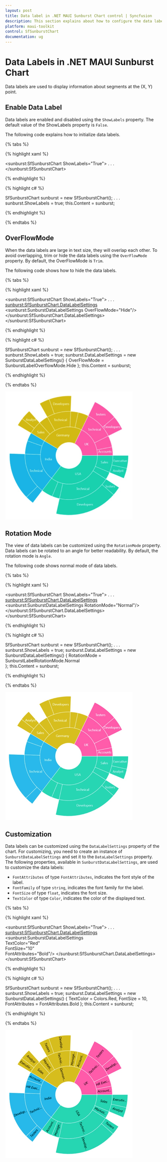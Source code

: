 ```yaml
---
layout: post
title: Data label in .NET MAUI Sunburst Chart control | Syncfusion
description: This section explains about how to configure the data labels and its features in Syncfusion<sup>®</sup> .NET MAUI Sunburst Chart.
platform: maui-toolkit
control: SfSunburstChart
documentation: ug
---
```


# Data Labels in .NET MAUI Sunburst Chart
Data labels are used to display information about segments at the (X, Y) point.

## Enable Data Label 
Data labels are enabled and disabled using the `ShowLabels` property. The default value of the ShowLabels property is `False`.

The following code explains how to initialize data labels.

{% tabs %}

{% highlight xaml %}

<sunburst:SfSunburstChart ShowLabels="True">
    . . .
</sunburst:SfSunburstChart>

{% endhighlight %}

{% highlight c# %}

SfSunburstChart sunburst = new SfSunburstChart();
. . .
sunburst.ShowLabels = true;
this.Content = sunburst;

{% endhighlight %}

{% endtabs %} 

## OverFlowMode

When the data labels are large in text size, they will overlap each other. To avoid overlapping, trim or hide the data labels using the `OverFlowMode` property. By default, the OverFlowMode is `Trim`.

The following code shows how to hide the data labels.

{% tabs %}

{% highlight xaml %}

<sunburst:SfSunburstChart ShowLabels="True">
    . . .
    <sunburst:SfSunburstChart.DataLabelSettings>
        <sunburst:SunburstDataLabelSettings OverFlowMode="Hide"/>
    </sunburst:SfSunburstChart.DataLabelSettings>
</sunburst:SfSunburstChart>

{% endhighlight %}

{% highlight c# %}

SfSunburstChart sunburst = new SfSunburstChart();
. . .
sunburst.ShowLabels = true;
sunburst.DataLabelSettings = new SunburstDataLabelSettings()
{
    OverFlowMode = SunburstLabelOverflowMode.Hide
};
this.Content = sunburst;

{% endhighlight %}

{% endtabs %} 

![OverFlowMode as hide in MAUI Sunburst Chart.](Data_label_images/maui_overflow_mode_hide.png)

## Rotation Mode

The view of data labels can be customized using the `RotationMode` property. Data labels can be rotated to an angle for better readability. By default, the rotation mode is `Angle`.

The following code shows normal mode of data labels.

{% tabs %}

{% highlight xaml %}

<sunburst:SfSunburstChart ShowLabels="True">
    . . .
    <sunburst:SfSunburstChart.DataLabelSettings>
        <sunburst:SunburstDataLabelSettings RotationMode="Normal"/>
    </sunburst:SfSunburstChart.DataLabelSettings>
</sunburst:SfSunburstChart>

{% endhighlight %}

{% highlight c# %}

SfSunburstChart sunburst = new SfSunburstChart();
. . .
sunburst.ShowLabels = true;
sunburst.DataLabelSettings = new SunburstDataLabelSettings()
{
    RotationMode = SunburstLabelRotationMode.Normal     
};
this.Content = sunburst;

{% endhighlight %}

{% endtabs %} 

![Rotation mode as normal in MAUI Sunburst Chart.](Data_label_images/maui_rotation_mode_normal.png)

## Customization

Data labels can be customized using the `DataLabelSettings` property of the chart. For customizing, you need to create an instance of `SunburstDataLabelSettings` and set it to the `DataLabelSettings` property. The following properties, available in `SunburstDataLabelSettings`, are used to customize the data labels: 

* `FontAttributes` of type `FontAttributes`, indicates the font style of the label.
* `FontFamily` of type `string`, indicates the font family for the label.
* `FontSize` of type `float`, indicates the font size.
* `TextColor` of type `Color`, indicates the color of the displayed text.

{% tabs %}

{% highlight xaml %}

<sunburst:SfSunburstChart ShowLabels="True">
    . . .
    <sunburst:SfSunburstChart.DataLabelSettings>
        <sunburst:SunburstDataLabelSettings     
            TextColor="Red"   
            FontSize="10"    
            FontAttributes="Bold"/>
    </sunburst:SfSunburstChart.DataLabelSettings>
</sunburst:SfSunburstChart>

{% endhighlight %}

{% highlight c# %}

SfSunburstChart sunburst = new SfSunburstChart();
. . .
sunburst.ShowLabels = true;
sunburst.DataLabelSettings = new SunburstDataLabelSettings()
{
    TextColor = Colors.Red,
    FontSize = 10,
    FontAttributes = FontAttributes.Bold
};
this.Content = sunburst;

{% endhighlight %}

{% endtabs %} 

![Data label customization in MAUI Sunburst Chart.](Data_label_images/maui_customization_output.png)